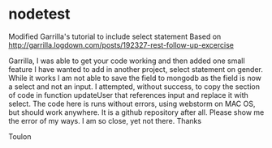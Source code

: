 nodetest
========

Modified Garrilla's tutorial to include select statement
Based on http://garrilla.logdown.com/posts/192327-rest-follow-up-excercise

Garrilla, I was able to get your code working and then added one small feature I have wanted to add in another project, select statement on gender. While it works I am not able to save the field to mongodb as the field is now a select and not an input. I attempted, without success, to copy the section of code in function updateUser that references input and replace it with select. The code here is runs without errors, using webstorm on MAC OS, but should work anywhere. It is a github repository after all. Please show me the error of my ways. I am so close, yet not there. Thanks

Toulon

